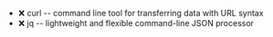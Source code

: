 - :x:  curl  --		command line tool for transferring data with URL syntax
- :x:  jq  --		lightweight and flexible command-line JSON processor
